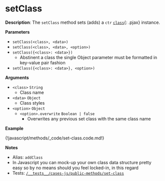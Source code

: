 # setClass

__Description__: The `setClass` method sets (adds) a `ctr` [`class`](./../class/general.md){: .pjax} instance.

__Parameters__

+ `setClass(<class>, <data>)`
+ `setClass(<class>, <data>, <option>)`
+ `setClass({<class>: <data>})`
    - Abstinent a class the single Object parameter must be formatted in key-value pair fashion
+ `setClass({<class>: <data>}, <option>)`

__Arguments__

+ `<class>` <span class="arr-i"></span> `String`
    * Class name
+ `<data>` <span class="arr-i"></span> `Object`
    * Class styles
+ `<option>` <span class="arr-i"></span> `Object`
    * `<option>.overwrite` <span class="arr-i"></span> `Boolean | false`
        + Overwrites any previous set class with the same class name

__Example__

{!javascript/methods/_code/set-class.code.md!}

__Notes__

+ Alias: `addClass`
+ In Javascript you can mock-up your own class data structure pretty easy so by no means should you feel locked-in, in this regard
+ Tests: [`/__tests__/cases-js/public-methods/set-class`](https://github.com/ctr-lang/ctr/tree/master/__tests__/cases-js/public-methods/set-class)

<div class="cf"></div>
<div class="end"></div>

